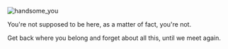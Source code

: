 ![handsome_you](https://user-images.githubusercontent.com/17747087/158026804-8dafeab4-e216-49f0-903e-cd88f312128c.png)

You're not supposed to be here, as a matter of fact, you're not.

Get back where you belong and forget about all this, until we meet again.
